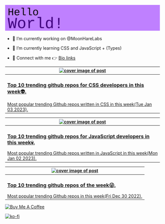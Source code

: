[![Hello World!](https://github.com/ksenginew/ksenginew/raw/main/header.svg)](#nolink)

- 🔭 I’m currently working on @MoonHareLabs  

- 🌱 I’m currently learning CSS and JavaScript + (Types)    

- 💌 Connect with me 👉 [Bio links](https://ksengine.bio.link)

<!-- blog  posts start -->
<a href="https://dev.to/ksengine/top-10-trending-github-repos-for-css-developers-in-this-week-4efg">
<table>
<thead>
<tr>
<th>
<img src="https://res.cloudinary.com/practicaldev/image/fetch/s--GBOusLIB--/c_imagga_scale,f_auto,fl_progressive,h_420,q_auto,w_1000/https://images.unsplash.com/photo-1459478309853-2c33a60058e7%3Fcrop%3Dentropy%26cs%3Dtinysrgb%26fit%3Dmax%26fm%3Djpg%26ixid%3DMnwyODI4ODF8MHwxfHJhbmRvbXx8fHx8fHx8fDE2NzI3NDU1NDA%26ixlib%3Drb-4.0.3%26q%3D80%26w%3D1080" alt="cover image of post" width="500px" height="auto"/>
</th>
</tr>
</thead>
<tbody>
<tr>
<td>
<h3>Top 10 trending github repos for CSS developers in this week👽.</h3>
Most popular trending Github repos written in CSS in this week(Tue Jan 03 2023).
</td>
</tr>
</tbody>
</table>
</a>



<a href="https://dev.to/ksengine/top-10-trending-github-repos-for-javascript-developers-in-this-week-4i95">
<table>
<thead>
<tr>
<th>
<img src="https://res.cloudinary.com/practicaldev/image/fetch/s--GcVCu6ZU--/c_imagga_scale,f_auto,fl_progressive,h_420,q_auto,w_1000/https://images.unsplash.com/photo-1566241440091-ec10de8db2e1%3Fcrop%3Dentropy%26cs%3Dtinysrgb%26fit%3Dmax%26fm%3Djpg%26ixid%3DMnwyODI4ODF8MHwxfHJhbmRvbXx8fHx8fHx8fDE2NzI2NTkyODc%26ixlib%3Drb-4.0.3%26q%3D80%26w%3D1080" alt="cover image of post" width="500px" height="auto"/>
</th>
</tr>
</thead>
<tbody>
<tr>
<td>
<h3>Top 10 trending github repos for JavaScript developers in this week💀.</h3>
Most popular trending Github repos written in JavaScript in this week(Mon Jan 02 2023).
</td>
</tr>
</tbody>
</table>
</a>



<a href="https://dev.to/ksengine/top-10-trending-github-repos-of-the-week-2kfg">
<table>
<thead>
<tr>
<th>
<img src="https://res.cloudinary.com/practicaldev/image/fetch/s--XQgOEhzj--/c_imagga_scale,f_auto,fl_progressive,h_420,q_auto,w_1000/https://images.unsplash.com/photo-1647166545674-ce28ce93bdca%3Fcrop%3Dentropy%26cs%3Dtinysrgb%26fit%3Dmax%26fm%3Djpg%26ixid%3DMnwyODI4ODF8MHwxfHJhbmRvbXx8fHx8fHx8fDE2NzI0MDAyMzk%26ixlib%3Drb-4.0.3%26q%3D80%26w%3D1080" alt="cover image of post" width="500px" height="auto"/>
</th>
</tr>
</thead>
<tbody>
<tr>
<td>
<h3>Top 10 trending github repos of the week😜.</h3>
Most popular trending Github repos in this week(Fri Dec 30 2022).
</td>
</tr>
</tbody>
</table>
</a>
<!-- blog  posts end -->

<a href="https://www.buymeacoffee.com/ksengine">
  <img src="https://cdn.buymeacoffee.com/buttons/v2/default-yellow.png" alt="Buy Me A Coffee" width="200px" height="auto"/>
</a>

[![ko-fi](https://ko-fi.com/img/githubbutton_sm.svg)](https://ko-fi.com/D1D473BME)
